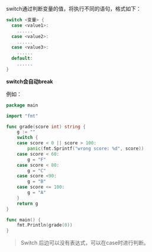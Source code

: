 switch通过判断变量的值，将执行不同的语句，格式如下：

```go
switch <变量> {
  case <value1>:
  	......
  case <value2>:
  	......
  case <value3>:
  	......
  default:
  	......
}
```



**switch会自动break**



例如：

```go
package main

import "fmt"

func grade(score int) string {
	g := ""
	switch {
	case score < 0 || score > 100:
		panic(fmt.Sprintf("wrong score: %d", score))
	case score < 60:
		g = "F"
	case score < 80:
		g = "C"
	case score <90:
		g = "B"
	case score <= 100:
		g = "A"
	}
	return g
}

func main() {
	fmt.Println(grade(0))
}

```



> Switch 后边可以没有表达式，可以在case时进行判断。